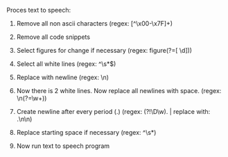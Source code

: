 Proces text to speech:

1. Remove all non ascii characters (regex: [^\x00-\x7F]+) 

2. Remove all code snippets

3. Select figures for change if necessary (regex: figure(?=[ \d]))

4. Select all white lines (regex: ^\s*$)

5. Replace with newline (regex: \n)

6. Now there is 2 white lines. Now replace all newlines with space. (regex: \n(?=\w+))

7. Create newline after every period (.) (regex: (?!\D\w)\.    |   replace with: .\n\n)

8. Replace starting space if necessary (regex: ^\s*)

9. Now run text to speech program